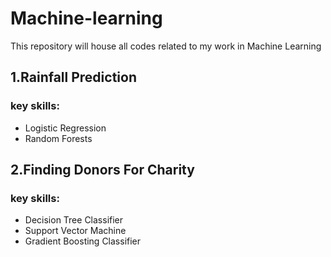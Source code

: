 # Machine-learning

This repository will house all codes related to my work in Machine Learning

## 1.Rainfall Prediction

### key skills:
* Logistic Regression 
* Random Forests 

## 2.Finding Donors For Charity

### key skills:
* Decision Tree Classifier
* Support Vector Machine
* Gradient Boosting Classifier


